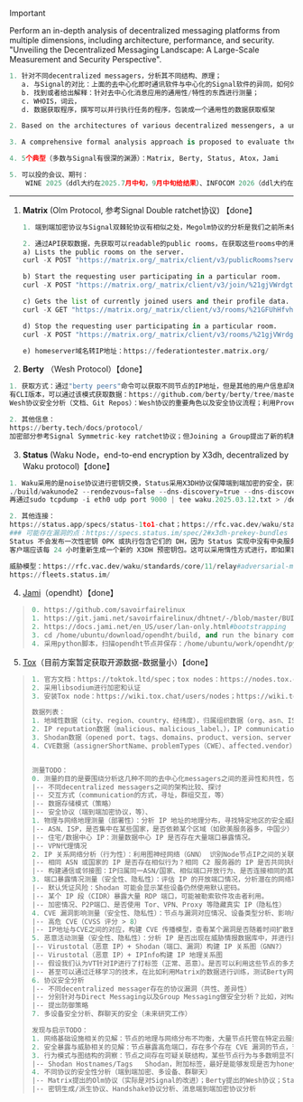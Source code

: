 > [!IMPORTANT]
>
> Perform an in-depth analysis of decentralized messaging platforms from multiple dimensions, including architecture, performance, and security.
> "Unveiling the Decentralized Messaging Landscape: A Large-Scale Measurement and Security Perspective".

```python
1. 针对不同decentralized messagers，分析其不同结构、原理；
   a. 与Signal的对比：上面的去中心化即时通讯软件与中心化的Signal软件的异同，如何体现出去中心化性质
   b. 找到或者给出解释：针对去中心化消息应用的通用性/特性的东西进行测量；
   c. WHOIS，词云，
   d. 数据获取程序，撰写可以并行执行任务的程序，包装成一个通用性的数据获取框架

2. Based on the architectures of various decentralized messengers, a unified crawling approach is proposed to collect ecological data from each platform and conduct large-scale measurements accordingly.

3. A comprehensive formal analysis approach is proposed to evaluate the security of various decentralized encryption protocols, identifying potential vulnerabilities and recommending corresponding mitigation strategies.

4. 5个典型（多数与Signal有很深的渊源）：Matrix, Berty, Status, Atox，Jami

5. 可以投的会议、期刊：
	WINE 2025（ddl大约在2025.7月中旬，9月中旬给结果）、INFOCOM 2026（ddl大约在2025.7月底）、ICSE2026（ddl在2025.7.11/7.18）、FSE 2026（ddl在2025.9月）、ISSTA 2026（ddl在2025.10月底）、WWW 2026（ddl大约在2025.10月中旬）
```

--------------------------

1. **Matrix** (Olm Protocol, 参考Signal Double ratchet协议) 【done】

   ```python
   1. 端到端加密协议与Signal双棘轮协议有相似之处，Megolm协议的分析是我们之前所未做的
   
   2. 通过API获取数据，先获取可以readable的public rooms，在获取这些rooms中的用户id
   a) Lists the public rooms on the server.
   curl -X POST "https://matrix.org/_matrix/client/v3/publicRooms?server=ipfs.io" -H "Accept: application/json" -H "Authorization: Bearer syt_bGVlaG9v_aHvkQBdDkFkBQdRXIMlV_0r0TKF" -H "Content-Type: application/json" -d '{"include_all_networks":false}'
   
   b) Start the requesting user participating in a particular room.
   curl -X POST "https://matrix.org/_matrix/client/v3/join/%21gjVWrdgtzJFPBtcgww:matrix.org?server_name=matrix.org&server_name=elsewhere.ca&via=matrix.org&via=elsewhere.ca" -H "Accept: application/json" -H "Authorization: Bearer syt_bGVlaG9v_aHvkQBdDkFkBQdRXIMlV_0r0TKF" -H "Content-Type: application/json"
   
   c) Gets the list of currently joined users and their profile data.
   curl -X GET "https://matrix.org/_matrix/client/v3/rooms/%21GFUhHfvhuHnmIduHUu:ipfs.io/joined_members" -H "Accept: application/json" -H "Authorization: Bearer syt_bGVlaG9v_aHvkQBdDkFkBQdRXIMlV_0r0TKF"
   
   d) Stop the requesting user participating in a particular room.
   curl -X POST "https://matrix.org/_matrix/client/v3/rooms/%21gjVWrdgtzJFPBtcgww:matrix.org/leave" -H "Accept: application/json" -H "Authorization: Bearer syt_bGVlaG9v_aHvkQBdDkFkBQdRXIMlV_0r0TKF" -H "Content-Type: application/json"
   
   e) homeserver域名转IP地址：https://federationtester.matrix.org/
   ```

2. **Berty** （Wesh Protocol）【done】

```python
1. 获取方式：通过"berty peers"命令可以获取不同节点的IP地址，但是其他的用户信息却难以获取
有CLI版本，可以通过该模式获取数据：https://github.com/berty/berty/tree/master/go
Wesh协议安全分析（文档、Git Repos）：Wesh协议的重要角色以及安全协议流程；利用Proverif对构建的不同协议进行formal analysis

2. 其他信息：
https://berty.tech/docs/protocol/
加密部分参考Signal Symmetric-key ratchet协议；但Joining a Group提出了新的机制，包括：innovation，exchanging messages
```

3. **Status** (Waku Node，end-to-end encryption by X3dh, decentralized by Waku protocol)【done】

```python
1. Waku采用的是noise协议进行密钥交换，Status采用X3DH协议保障端到端加密的安全，获取Waku网络的方式：运行以下命令：
./build/wakunode2 --rendezvous=false --dns-discovery=true --dns-discovery-url="enrtree://AIRVQ5DDA4FFWLRBCHJWUWOO6X6S4ZTZ5B667LQ6AJU6PEYDLRD5O@sandbox.waku.nodes.status.im" --discv5-discovery=true --discv5-enr-auto-update=true --relay-peer-exchange=true | tee waku.2025.03.12.log > /dev/null
再通过sudo tcpdump -i eth0 udp port 9000 | tee waku.2025.03.12.txt > /dev/null获取交互的IP或者DNS。

2. 其他连接：
https://status.app/specs/status-1to1-chat；https://rfc.vac.dev/waku/standards/application/53/x3dh/；https://github.com/waku-org/specs/blob/master/standards/application/noise.md
### 可能存在漏洞的点：https://specs.status.im/spec/2#x3dh-prekey-bundles
Status 不会发布一次性密钥 OPK 或执行包含它们的 DH，因为 Status 实现中没有中央服务器。
客户端应该每 24 小时重新生成一个新的 X3DH 预密钥包。这可以采用惰性方式进行，即如果客户端在此时间段后仍未上线，则不会重新生成或广播密钥包。当前捆绑包应间歇性地在特定于其身份密钥 {IK}-contact-code 的 Whisper/Waku 主题上广播。此操作可以每 6 小时进行一次。

威胁模型：https://rfc.vac.dev/waku/standards/core/11/relay#adversarial-model
https://fleets.status.im/
```

4. [Jami](https://jami.net/zh/)（opendht）【done】


> ```python
> 0. https://github.com/savoirfairelinux
> 1. https://git.jami.net/savoirfairelinux/dhtnet/-/blob/master/BUILD.md；https://github.com/savoirfairelinux/opendht/wiki/Running-a-node-with-dhtnode；
> 2. https://docs.jami.net/en_US/user/lan-only.html#bootstrapping
> 3. cd /home/ubuntu/download/opendht/build, and run the binary command
> 4. 采用python脚本，扫描opendht节点并保存：/home/ubuntu/work/opendht/python/tools: python3 schedule_scanner.py
> ```

5. [Tox](https://github.com/TokTok/c-toxcore)（目前方案暂定获取开源数据-数据量小）【done】


> ```python
> 1. 官方文档：https://toktok.ltd/spec；tox nodes：https://nodes.tox.chat/json；The Tox Reference：https://zetok.github.io/tox-spec/；
> 2. 采用libsodium进行加密和认证
> 3. 安装Tox node：https://wiki.tox.chat/users/nodes；https://wiki.tox.chat/users/runningnodes
> ```
>
>   ```python
> 数据列表：
> 1. 地域性数据（city、region、country、经纬度），归属组织数据（org、asn、ISP、CIDR），hostname
> 2. IP reputation数据（malicious、malicious_label、），IP communication数据（XXX），IP referrer files数据（popular_threat_classification、）
> 3. Shodan数据（opened port、tags、domains、product、version、server host key algorithms，vulns）
> 4. CVE数据（assignerShortName、problemTypes（CWE）、affected.vendor）
> 
> 
> 测量TODO：
> 0. 测量的目的是要围绕分析这几种不同的去中心化messagers之间的差异性和共性，包括测量和安全等方面；
>   |-- 不同decentralized messagers之间的架构比较、探讨
>   |-- 交互方式（communication的方式，寻址，群组交互，等）
>   |-- 数据存储模式（策略）
>   |-- 安全协议（端到端加密协议，等）、
> 1. 物理与网络地理测量（部署性）：分析 IP 地址的地理分布，寻找特定地区的安全威胁模式。
>   |-- ASN、ISP，是否集中在某些国家，是否依赖某个区域（如欧美服务器多，中国少）
>   |-- 住宅/数据中心 IP：测量数据中心 IP 是否存在大量端口暴露情况。
>   |-- VPN代理情况
> 2. IP 关系网络分析（行为性）：利用图神经网络（GNN） 识别Node节点IP之间的关联性。
>   |-- 相同 ASN 或国家的 IP 是否存在相似行为？相同 C2 服务器的 IP 是否共同执行攻击？
>   |-- 构建通信或邻接图：IP归属同一ASN/国家、相似端口开放行为、是否连接相同的其他节点（共同邻居）
> 3. 端口暴露情况测量（安全性、隐私性）：评估 IP 的开放端口情况，分析潜在的网络攻击风险，设备类型。
>   |-- 默认凭证风险：Shodan 可能会显示某些设备仍然使用默认密码。
>   |-- 某个 IP 段（CIDR）暴露大量 RDP 端口，可能被勒索软件攻击者利用。
>   |-- 加密情况、P2P端口、是否使用 Tor、VPN、Proxy 等隐藏真实 IP（隐私性）
> 4. CVE 漏洞影响测量（安全性、隐私性）：节点与漏洞对应情况、设备类型分析、影响产品、漏洞类型
>   |-- 高危 CVE（CVSS 评分 > 8）
>   |-- IP地址与CVE之间的对应，构建 CVE 传播模型，查看某个漏洞是否随着时间扩散到更多 IP
> 5. 恶意活动测量（安全性、隐私性）：分析 IP 是否出现在威胁情报数据库中，并进行威胁分类。
>   |-- Virustotal（恶意 IP）+ Shodan（端口、漏洞）构建 IP 关系图（GNN?）
>   |-- Virustotal（恶意 IP）+ IPInfo构建 IP 地理关系图
>   |-- 假设我们认为VT针对IP进行了打标签（正常、恶意）。是否可以利用这些节点的多方位特征信息（位置信息、开放端口、ISP、Shodan信息、暴露的vulns、加密算法、支持的 TLS/加密协议版本、认证方式、是否开放注册、认证算法、关联products、tag、等信息）构建GNN，通过已构建的GNN模型识别（训练集、测试集、验证集）。
>   |-- 甚至可以通过迁移学习的技术，在比如利用Matrix的数据进行训练，测试Berty网络的安全行，符合interoperability。
> 6. 协议安全分析
>   |-- 不同decentralized messager存在的协议漏洞（共性、差异性）
>   |-- 分别针对与Direct Messaging以及Group Messaging做安全分析？比如，对Matrix、Berty的Group和Direct协议进行分析
>   |-- 提出防御策略
> 7. 多设备安全分析、群聊天的安全（未来研究工作）
> 
> 发现与启示TODO：
> 1. 网络基础设施相关的见解：节点的地理与网络分布不均衡，大量节点托管在特定云服务商上
> 2. 安全暴露与威胁相关的见解：节点暴露高危端口，存在多个存在 CVE 漏洞的节点，节点被 VirusTotal 标记为恶意（节点可能被滥用，或者属于攻击基础设施的一部分），
> 3. 行为模式与图结构的洞察：节点之间存在可疑关联结构，某些节点行为与多数明显不同（PS：需对“离群节点”做进一步溯源分析，最好是能识别新型威胁手法）
>   |-- Shodan Hostnames/Tags	Shodan，附加标签，最好是能够发现是否为honeypot、蜜罐、botnet
> 4. 不同协议的安全性分析（端到端加密、多设备、群聊天）
>   |-- Matrix提出的Olm协议（实际是对Signal的改进）；Berty提出的Wesh协议；Status对X3DH和Double Ratchet协议的删减
>   |-- 密钥生成/派生协议、Handshake协议分析、消息端到端加密协议分析
> ```
